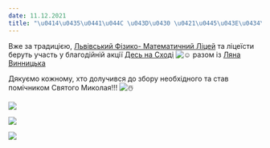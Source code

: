 ```yaml
---
date: 11.12.2021
title: "\u0414\u0435\u0441\u044C \u043D\u0430 \u0421\u0445\u043E\u0434\u0456 - 2021"
---
```

Вже за традицією,
[Львівський Фізико- Математичний Ліцей](https://www.facebook.com/groups/33427370676/user/100032960634084/?__cft__[0]=AZXq5WwEtiGxuKpxeA0TcNjhev1K-AXwTt7PDRIvXzVaWTkXkHoMO1EcoQCKUkN1LAHPrufQwQSHOVdR0C6UBg46GGpCKKL-E9w6RMAfhTGjprOOpliIv1Fl2yBdaCWdD7Mmjpos-6w6GpCxWE9dCAw5r2nSjGTL9_jJTpA1SMEctup-YZHfDc1nFS_VsVweHZ4&__tn__=-]K-R)
та ліцеїсти беруть участь у благодійній акції
[Десь на Сході](https://www.facebook.com/des.na.skhodi/?__cft__[0]=AZXq5WwEtiGxuKpxeA0TcNjhev1K-AXwTt7PDRIvXzVaWTkXkHoMO1EcoQCKUkN1LAHPrufQwQSHOVdR0C6UBg46GGpCKKL-E9w6RMAfhTGjprOOpliIv1Fl2yBdaCWdD7Mmjpos-6w6GpCxWE9dCAw5r2nSjGTL9_jJTpA1SMEctup-YZHfDc1nFS_VsVweHZ4&__tn__=kK-R)
![☺️](https://www.facebook.com/images/emoji.php/v9/tfb/1/16/263a.png)
разом із
[Ляна Винницька](https://www.facebook.com/groups/33427370676/user/100003662657033/?__cft__[0]=AZXq5WwEtiGxuKpxeA0TcNjhev1K-AXwTt7PDRIvXzVaWTkXkHoMO1EcoQCKUkN1LAHPrufQwQSHOVdR0C6UBg46GGpCKKL-E9w6RMAfhTGjprOOpliIv1Fl2yBdaCWdD7Mmjpos-6w6GpCxWE9dCAw5r2nSjGTL9_jJTpA1SMEctup-YZHfDc1nFS_VsVweHZ4&__tn__=-]K-R)

Дякуємо кожному, хто долучився до збору необхідного та став помічником Святого Миколая!!!
![☃️](https://www.facebook.com/images/emoji.php/v9/tf0/1/16/2603.png)

![](/files/десь-на-сході-2021-рд2.jpg)

![](/files/десь-на-сході-2021-рд3.jpg)

![](/files/десь-на-сході-2021-рд1.jpg)